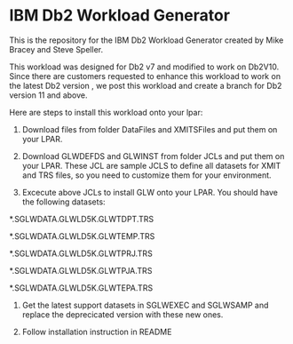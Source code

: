 # IBM Db2 Workload Generator

This is the repository for the IBM Db2 Workload Generator created by Mike Bracey and Steve Speller.

This workload was designed for Db2 v7 and modified to work on Db2V10. Since there are customers requested to enhance this workload to work on the latest Db2 version
, we post this workload and create a branch for Db2 version 11 and above. 

Here are steps to install this workload onto your lpar:

1. Download files from folder DataFiles and XMITSFiles and put them on your LPAR.

1. Download GLWDEFDS and GLWINST from folder JCLs and put them on your LPAR. These JCL are sample JCLS to define all datasets for XMIT and TRS files, so you need to customize them for your environment.

1. Excecute above JCLs to install GLW onto your LPAR.  You should have the following datasets:

*.SGLWDATA.GLWLD5K.GLWTDPT.TRS

*.SGLWDATA.GLWLD5K.GLWTEMP.TRS

*.SGLWDATA.GLWLD5K.GLWTPRJ.TRS

*.SGLWDATA.GLWLD5K.GLWTPJA.TRS

*.SGLWDATA.GLWLD5K.GLWTEPA.TRS


1. Get the latest support datasets in SGLWEXEC and SGLWSAMP and replace the deprecicated version with these new ones.

1. Follow installation instruction in  README
